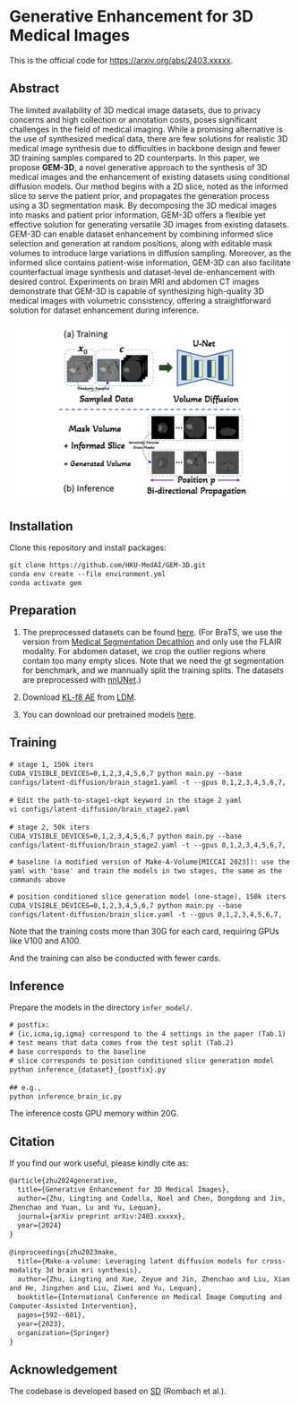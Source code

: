 # Generative Enhancement for 3D Medical Images

This is the official code for https://arxiv.org/abs/2403.xxxxx.

## Abstract

The limited availability of 3D medical image datasets, due to privacy concerns and high collection or annotation costs, poses significant challenges in the field of medical imaging. While a promising alternative is the use of synthesized medical data, there are few solutions for realistic 3D medical image synthesis due to difficulties in backbone design and fewer 3D training samples compared to 2D counterparts. In this paper, we propose **GEM-3D**, a novel generative approach to the synthesis of 3D medical images and the enhancement of existing datasets using conditional diffusion models. Our method begins with a 2D slice, noted as the informed slice to serve the patient prior, and propagates the generation process using a 3D segmentation mask. By decomposing the 3D medical images into masks and patient prior information, GEM-3D offers a flexible yet effective solution for generating versatile 3D images from existing datasets. GEM-3D can enable dataset enhancement by combining informed slice selection and generation at random positions, along with editable mask volumes to introduce large variations in diffusion sampling. Moreover, as the informed slice contains patient-wise information, GEM-3D can also facilitate counterfactual image synthesis and dataset-level de-enhancement with desired control. Experiments on brain MRI and abdomen CT images demonstrate that GEM-3D is capable of synthesizing high-quality 3D medical images with volumetric consistency, offering a straightforward solution for dataset enhancement during inference.

<img src='./misc/overview.jpg' width=800>

## Installation

Clone this repository and install packages:
```
git clone https://github.com/HKU-MedAI/GEM-3D.git
conda env create --file environment.yml
conda activate gem
```

## Preparation

1. The preprocessed datasets can be found [here](https://connecthkuhk-my.sharepoint.com/:u:/g/personal/ltzhu99_connect_hku_hk/ES0_s1XN3_BDhQn6W3cPvPgB-LnX9SJqUcBQ3dA8g-jqZA?e=3qiz5v). (For BraTS, we use the version from [Medical Segmentation Decathlon](http://medicaldecathlon.com/#tasks) and only use the FLAIR modality. For abdomen dataset, we crop the outlier regions where contain too many empty slices. Note that we need the gt segmentation for benchmark, and we mannually split the training splits. The datasets are preprocessed with [nnUNet](https://github.com/MIC-DKFZ/nnUNet).)

2. Download [KL-f8 AE](https://ommer-lab.com/files/latent-diffusion/kl-f8.zip) from [LDM](https://github.com/CompVis/latent-diffusion).


3. You can download our pretrained models [here](https://connecthkuhk-my.sharepoint.com/:u:/g/personal/ltzhu99_connect_hku_hk/EdGegBBAYVZMnhLhAvs46OUBRDPVmYBI6IqX20K3OWGTQA?e=McrYWl).

## Training
```
# stage 1, 150k iters
CUDA_VISIBLE_DEVICES=0,1,2,3,4,5,6,7 python main.py --base configs/latent-diffusion/brain_stage1.yaml -t --gpus 0,1,2,3,4,5,6,7,

# Edit the path-to-stage1-ckpt keyword in the stage 2 yaml
vi configs/latent-diffusion/brain_stage2.yaml

# stage 2, 50k iters
CUDA_VISIBLE_DEVICES=0,1,2,3,4,5,6,7 python main.py --base configs/latent-diffusion/brain_stage2.yaml -t --gpus 0,1,2,3,4,5,6,7,
```
```
# baseline (a modified version of Make-A-Volume[MICCAI 2023]): use the yaml with 'base' and train the models in two stages, the same as the commands above
```
```
# position conditioned slice generation model (one-stage), 150k iters
CUDA_VISIBLE_DEVICES=0,1,2,3,4,5,6,7 python main.py --base configs/latent-diffusion/brain_slice.yaml -t --gpus 0,1,2,3,4,5,6,7,
```
Note that the training costs more than 30G for each card, requiring GPUs like V100 and A100. 

And the training can also be conducted with fewer cards.

## Inference

Prepare the models in the directory `infer_model/`.
```
# postfix:
# {ic,icma,ig,igma} correspond to the 4 settings in the paper (Tab.1)
# test means that data comes from the test split (Tab.2)
# base corresponds to the baseline
# slice corresponds to position conditioned slice generation model
python inference_{dataset}_{postfix}.py

## e.g.,
python inference_brain_ic.py
```
The inference costs GPU memory within 20G.

## Citation

If you find our work useful, please kindly cite as:
```
@article{zhu2024generative,
  title={Generative Enhancement for 3D Medical Images},
  author={Zhu, Lingting and Codella, Noel and Chen, Dongdong and Jin, Zhenchao and Yuan, Lu and Yu, Lequan},
  journal={arXiv preprint arXiv:2403.xxxxx},
  year={2024}
}

@inproceedings{zhu2023make,
  title={Make-a-volume: Leveraging latent diffusion models for cross-modality 3d brain mri synthesis},
  author={Zhu, Lingting and Xue, Zeyue and Jin, Zhenchao and Liu, Xian and He, Jingzhen and Liu, Ziwei and Yu, Lequan},
  booktitle={International Conference on Medical Image Computing and Computer-Assisted Intervention},
  pages={592--601},
  year={2023},
  organization={Springer}
}
```

## Acknowledgement
The codebase is developed based on [SD](https://github.com/CompVis/stable-diffusion) (Rombach et al.).
